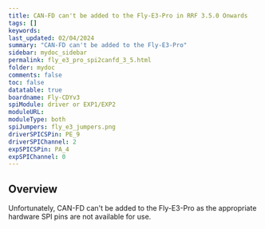 ```yaml
---
title: CAN-FD can't be added to the Fly-E3-Pro in RRF 3.5.0 Onwards
tags: []
keywords: 
last_updated: 02/04/2024
summary: "CAN-FD can't be added to the Fly-E3-Pro"
sidebar: mydoc_sidebar
permalink: fly_e3_pro_spi2canfd_3_5.html
folder: mydoc
comments: false
toc: false
datatable: true
boardname: Fly-CDYv3
spiModule: driver or EXP1/EXP2
moduleURL: 
moduleType: both
spiJumpers: fly_e3_jumpers.png
driverSPICSPin: PE_9
driverSPIChannel: 2
expSPICSPin: PA_4
expSPIChannel: 0
---
```


## Overview

Unfortunately, CAN-FD can't be added to the Fly-E3-Pro as the appropriate hardware SPI pins are not available for use.  
